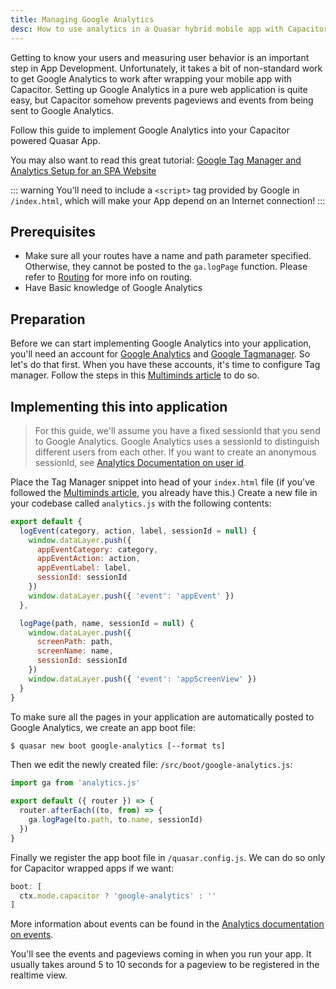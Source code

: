 ```yaml
---
title: Managing Google Analytics
desc: How to use analytics in a Quasar hybrid mobile app with Capacitor.
---
```

Getting to know your users and measuring user behavior is an important step in App Development. Unfortunately, it takes a bit of non-standard work to get Google Analytics to work after wrapping your mobile app with Capacitor. Setting up Google Analytics in a pure web application is quite easy, but Capacitor somehow prevents pageviews and events from being sent to Google Analytics.

Follow this guide to implement Google Analytics into your Capacitor powered Quasar App.

You may also want to read this great tutorial: [Google Tag Manager and Analytics Setup for an SPA Website](https://jannerantala.com/tutorials/quasar-framework-google-tag-manager-and-analytics-setup-for-an-spa-website/)

::: warning
You'll need to include a `<script>` tag provided by Google in `/index.html`, which will make your App depend on an Internet connection!
:::

## Prerequisites
* Make sure all your routes have a name and path parameter specified. Otherwise, they cannot be posted to the `ga.logPage` function. Please refer to [Routing](/quasar-cli-vite/routing) for more info on routing.
* Have Basic knowledge of Google Analytics

## Preparation
Before we can start implementing Google Analytics into your application, you'll need an account for [Google Analytics](https://analytics.google.com) and [Google Tagmanager](https://tagmanager.google.com/). So let's do that first. When you have these accounts, it's time to configure Tag manager. Follow the steps in this [Multiminds article](https://www.multiminds.eu/blog/2016/12/google-analytics-and-tag-manager-with-ionic-and-cordova-apps/) to do so.

## Implementing this into application
> For this guide, we'll assume you have a fixed sessionId that you send to Google Analytics. Google Analytics uses a sessionId to distinguish different users from each other. If you want to create an anonymous sessionId, see [Analytics Documentation on user id](https://developers.google.com/analytics/devguides/collection/analyticsjs/cookies-user-id).

Place the Tag Manager snippet into head of your `index.html` file (if you've followed the [Multiminds article](http://www.multiminds.eu/2016/12/06/google-analytics-tag-manager-ionic-cordova/), you already have this.) Create a new file in your codebase called `analytics.js` with the following contents:

```javascript
export default {
  logEvent(category, action, label, sessionId = null) {
    window.dataLayer.push({
      appEventCategory: category,
      appEventAction: action,
      appEventLabel: label,
      sessionId: sessionId
    })
    window.dataLayer.push({ 'event': 'appEvent' })
  },

  logPage(path, name, sessionId = null) {
    window.dataLayer.push({
      screenPath: path,
      screenName: name,
      sessionId: sessionId
    })
    window.dataLayer.push({ 'event': 'appScreenView' })
  }
}
```

To make sure all the pages in your application are automatically posted to Google Analytics, we create an app boot file:

```bash
$ quasar new boot google-analytics [--format ts]
```

Then we edit the newly created file: `/src/boot/google-analytics.js`:

```js
import ga from 'analytics.js'

export default ({ router }) => {
  router.afterEach((to, from) => {
    ga.logPage(to.path, to.name, sessionId)
  })
}
```

Finally we register the app boot file in `/quasar.config.js`. We can do so only for Capacitor wrapped apps if we want:

```js
boot: [
  ctx.mode.capacitor ? 'google-analytics' : ''
]
```

More information about events can be found in the [Analytics documentation on events](https://developers.google.com/analytics/devguides/collection/analyticsjs/events).

You'll see the events and pageviews coming in when you run your app. It usually takes around 5 to 10 seconds for a pageview to be registered in the realtime view.

